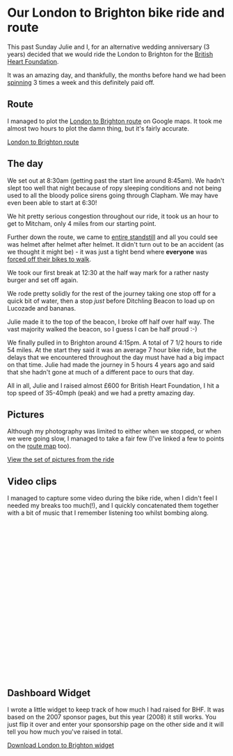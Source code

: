 # Our London to Brighton bike ride and route

This past Sunday Julie and I, for an alternative wedding anniversary (3 years) decided that we would ride the London to Brighton for the [British Heart Foundation](http://bhf.org.uk).

It was an amazing day, and thankfully, the months before hand we had been [spinning](http://en.wikipedia.org/wiki/Spinning_%28cycling%29) 3 times a week and this definitely paid off.


<!--more-->

<h2 id="route">Route</h2>

I managed to plot the [London to Brighton route](http://tinyurl.com/2brzzu) on Google maps.  It took me almost two hours to plot the damn thing, but it's fairly accurate.

[London to Brighton route](http://tinyurl.com/2brzzu)

## The day

We set out at 8:30am (getting past the start line around 8:45am).  We hadn't slept too well that night because of ropy sleeping conditions and not being used to all the bloody police sirens going through Clapham.  We may have even been able to start at 6:30!

We hit pretty serious congestion throughout our ride, it took us an hour to get to Mitcham, only 4 miles from our starting point.

Further down the route, we came to [entire standstill](http://flickr.com/photos/remysharp/564197158/in/set-72157600389505524/) and all you could see was helmet after helmet after helmet.  It didn't turn out to be an accident (as we thought it might be) - it was just a tight bend where **everyone** was [forced off their bikes to walk](http://flickr.com/photos/remysharp/564605183/in/set-72157600389505524/).

We took our first break at 12:30 at the half way mark for a rather nasty burger and set off again.

We rode pretty solidly for the rest of the journey taking one stop off for a quick bit of water, then a stop *just* before Ditchling Beacon to load up on Lucozade and bananas.

Julie made it to the top of the beacon, I broke off half over half way.  The vast majority walked the beacon, so I guess I can be half proud :-)

We finally pulled in to Brighton around 4:15pm.  A total of 7 1/2 hours to ride 54 miles.  At the start they said it was an average 7 hour bike ride, but the delays that we encountered throughout the day must have had a big impact on that time.  Julie had made the journey in 5 hours 4 years ago and said that she hadn't gone at much of a different pace to ours that day.

All in all, Julie and I raised almost £600 for British Heart Foundation, I hit a top speed of 35-40mph (peak) and we had a pretty amazing day.

## Pictures

Although my photography was limited to either when we stopped, or when we were going slow, I managed to take a fair few (I've linked a few to points on the [route map](#route) too).

[View the set of pictures from the ride](http://flickr.com/photos/remysharp/sets/72157600389505524/)

<script type="text/javascript" src="http://www.flickr.com/badge_code_v2.gne?count=6&amp;display=latest&amp;size=s&amp;layout=y&amp;source=user_set&amp;user=38257258%40N00&amp;set=72157600389505524&amp;context=in%2Fset-72157600389505524%2F"></script>

## Video clips

I managed to capture some video during the bike ride, when I didn't feel I needed my breaks too much(!), and I quickly concatenated them together with a bit of music that I remember listening too whilst bombing along.

<object width="425" height="350"><param name="movie" value="http://www.youtube.com/v/ZTV39HmXkeE"></param><param name="wmode" value="transparent"></param><embed src="http://www.youtube.com/v/ZTV39HmXkeE" type="application/x-shockwave-flash" wmode="transparent" width="425" height="350"></embed></object>

<h2>Dashboard Widget</h2>

I wrote a little widget to keep track of how much I had raised for BHF. It was based on the 2007 sponsor pages, but this year (2008) it still works.  You just flip it over and enter your sponsorship page on the other side and it will tell you how much you've raised in total.

[Download London to Brighton widget](http://remysharp.com/downloads/LDN2BTN2007.zip)